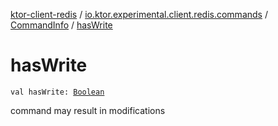 [ktor-client-redis](../../index.md) / [io.ktor.experimental.client.redis.commands](../index.md) / [CommandInfo](index.md) / [hasWrite](./has-write.md)

# hasWrite

`val hasWrite: `[`Boolean`](https://kotlinlang.org/api/latest/jvm/stdlib/kotlin/-boolean/index.html)

command may result in modifications


